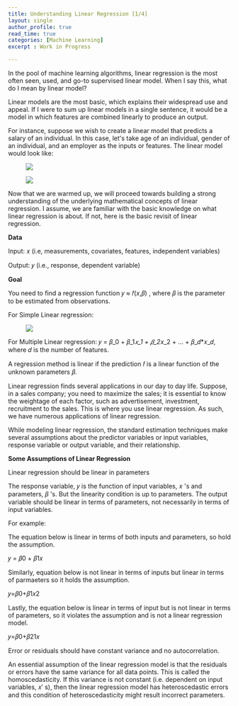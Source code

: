 ```yaml
---
title: Understanding Linear Regression [1/4]
layout: single
author_profile: true
read_time: true
categories: [Machine Learning]
excerpt : Work in Progress

---
```


In the pool of machine learning algorithms, linear regression is the most often seen, used, and go-to supervised linear model. When I say this, what do I mean by linear model?

Linear models are the most basic, which explains their widespread use and appeal. If I were to sum up linear models in a single sentence, it would be a model in which features are combined linearly to produce an output.

For instance, suppose we wish to create a linear model that predicts a salary of an individual. In this case, let's take age of an individual, gender of an individual, and an employer as the inputs or features. The linear model would look like:

<!-- ```
salary = w_0 + w_age*age + w_gender*gender + w_employer*employer

```

w_0 = a constant or a bias (take it as a base salary)

w_age =  a number that tells by what factor does age influences the salary.

w_gender = a number that tells by what factor does gender influences the salary.

w_employer = a number that tells by what factor does employer influences the salary. -->

<figure>
	<img src="/images/6_1.png">
	<figcaption></figcaption>
</figure>


<figure>
	<img src="/images/6_2.png">
	<figcaption></figcaption>
</figure>

Now that we are warmed up, we will proceed towards building a strong understanding of the underlying mathematical concepts of linear regression. I assume, we are familiar with the basic knowledge on what linear regression is about. If not, here is the basic revisit of linear regression.

__Data__

Input:  𝑥  (i.e, measurements, covariates, features, independent variables)

Output:  𝑦  (i.e., response, dependent variable)

__Goal__

You need to find a regression function  𝑦 ≈ 𝑓(𝑥,𝛽) , where 𝛽 is the parameter to be estimated from observations.

For Simple Linear regression:

<figure>
	<img src="/images/6_3.png">
	<figcaption></figcaption>
</figure>

For Multiple Linear regression:  𝑦 = 𝛽_0 + 𝛽_1*𝑥_1 + 𝛽_2*𝑥_2 + ... + 𝛽_𝑑*𝑥_𝑑, where 𝑑 is the number of features.

A regression method is linear if the prediction 𝑓 is a linear function of the unknown parameters 𝛽.

Linear regression finds several applications in our day to day life. Suppose, in a sales company; you need to maximize the sales; it is essential to know the weightage of each factor, such as advertisement, investment, recruitment to the sales. This is where you use linear regression. As such, we have numerous applications of linear regression.

While modeling linear regression, the standard estimation techniques make several assumptions about the predictor variables or input variables, response variable or output variable, and their relationship.

__Some Assumptions of Linear Regression__

Linear regression should be linear in parameters

The response variable,  𝑦  is the function of input variables,  𝑥 's and parameters,  𝛽 's. But the linearity condition is up to parameters. The output variable should be linear in terms of parameters, not necessarily in terms of input variables.

For example:

The equation below is linear in terms of both inputs and parameters, so hold the assumption.

𝑦 = 𝛽0 + 𝛽1𝑥 

Similarly, equation below is not linear in terms of inputs but linear in terms of parmaeters so it holds the assumption.

𝑦=𝛽0+𝛽1𝑥2 

Lastly, the equation below is linear in terms of input but is not linear in terms of parameters, so it violates the assumption and is not a linear regression model.

𝑦=𝛽0+𝛽21𝑥 

Error or residuals should have constant variance and no autocorrelation.

An essential assumption of the linear regression model is that the residuals or errors have the same variance for all data points. This is called the homoscedasticity. If this variance is not constant (i.e. dependent on input variables,  𝑥′ s), then the linear regression model has heteroscedastic errors and this condition of heteroscedasticity might result incorrect parameters.

